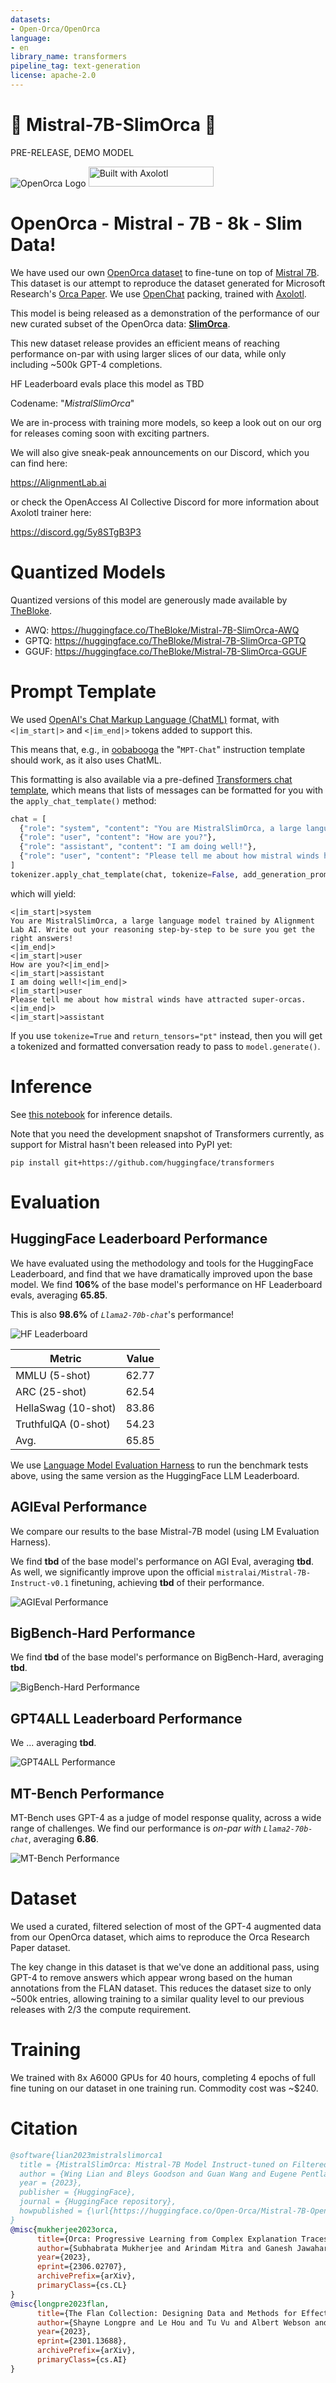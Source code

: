 ```yaml
---
datasets:
- Open-Orca/OpenOrca
language:
- en
library_name: transformers
pipeline_tag: text-generation
license: apache-2.0
---
```


<p><h1>🐋 Mistral-7B-SlimOrca 🐋</h1></p>


PRE-RELEASE, DEMO MODEL


![OpenOrca Logo](https://huggingface.co/Open-Orca/Mistral-7B-OpenOrca/resolve/main/Images/MistralOrcaLogo.png "MistralOrca Logo")
[<img src="https://raw.githubusercontent.com/OpenAccess-AI-Collective/axolotl/main/image/axolotl-badge-web.png" alt="Built with Axolotl" width="200" height="32"/>](https://github.com/OpenAccess-AI-Collective/axolotl)


# OpenOrca - Mistral - 7B - 8k - Slim Data!

We have used our own [OpenOrca dataset](https://huggingface.co/datasets/Open-Orca/OpenOrca) to fine-tune on top of [Mistral 7B](https://huggingface.co/mistralai/Mistral-7B-v0.1). 
This dataset is our attempt to reproduce the dataset generated for Microsoft Research's [Orca Paper](https://arxiv.org/abs/2306.02707).
We use [OpenChat](https://huggingface.co/openchat) packing, trained with [Axolotl](https://github.com/OpenAccess-AI-Collective/axolotl).

This model is being released as a demonstration of the performance of our new curated subset of the OpenOrca data: **[SlimOrca](https://huggingface.co/datasets/Open-Orca/SlimOrca)**.

This new dataset release provides an efficient means of reaching performance on-par with using larger slices of our data, while only including ~500k GPT-4 completions.

HF Leaderboard evals place this model as TBD

Codename: "*MistralSlimOrca*"

We are in-process with training more models, so keep a look out on our org for releases coming soon with exciting partners.

We will also give sneak-peak announcements on our Discord, which you can find here:

https://AlignmentLab.ai

or check the OpenAccess AI Collective Discord for more information about Axolotl trainer here:

https://discord.gg/5y8STgB3P3


# Quantized Models

Quantized versions of this model are generously made available by [TheBloke](https://huggingface.co/TheBloke).

- AWQ: https://huggingface.co/TheBloke/Mistral-7B-SlimOrca-AWQ
- GPTQ: https://huggingface.co/TheBloke/Mistral-7B-SlimOrca-GPTQ
- GGUF: https://huggingface.co/TheBloke/Mistral-7B-SlimOrca-GGUF


# Prompt Template

We used [OpenAI's Chat Markup Language (ChatML)](https://github.com/openai/openai-python/blob/main/chatml.md) format, with `<|im_start|>` and `<|im_end|>` tokens added to support this.

This means that, e.g., in [oobabooga](https://github.com/oobabooga/text-generation-webui/) the "`MPT-Chat`" instruction template should work, as it also uses ChatML.

This formatting is also available via a pre-defined [Transformers chat template](https://huggingface.co/docs/transformers/main/chat_templating),
which means that lists of messages can be formatted for you with the `apply_chat_template()` method:

```python
chat = [
  {"role": "system", "content": "You are MistralSlimOrca, a large language model trained by Alignment Lab AI. Write out your reasoning step-by-step to be sure you get the right answers!"}
  {"role": "user", "content": "How are you?"},
  {"role": "assistant", "content": "I am doing well!"},
  {"role": "user", "content": "Please tell me about how mistral winds have attracted super-orcas."},
]
tokenizer.apply_chat_template(chat, tokenize=False, add_generation_prompt=True)
```

which will yield:

```
<|im_start|>system
You are MistralSlimOrca, a large language model trained by Alignment Lab AI. Write out your reasoning step-by-step to be sure you get the right answers!
<|im_end|>
<|im_start|>user
How are you?<|im_end|>
<|im_start|>assistant
I am doing well!<|im_end|>
<|im_start|>user
Please tell me about how mistral winds have attracted super-orcas.<|im_end|>
<|im_start|>assistant
```

If you use `tokenize=True` and `return_tensors="pt"` instead, then you will get a tokenized 
and formatted conversation ready to pass to `model.generate()`.


# Inference

See [this notebook](https://colab.research.google.com/drive/tbd) for inference details.

Note that you need the development snapshot of Transformers currently, as support for Mistral hasn't been released into PyPI yet:

```
pip install git+https://github.com/huggingface/transformers
```


# Evaluation

## HuggingFace Leaderboard Performance

We have evaluated using the methodology and tools for the HuggingFace Leaderboard, and find that we have dramatically improved upon the base model.
We find **106%** of the base model's performance on HF Leaderboard evals, averaging **65.85**.


This is also **98.6%** of *`Llama2-70b-chat`*'s performance!

![HF Leaderboard](https://huggingface.co/Open-Orca/Mistral-7B-SlimOrca/resolve/main/Images/MistralSlimOrca7BHFLeaderboard.png)


| Metric | Value |
|-----------------------|-------|
| MMLU (5-shot)         | 62.77 |
| ARC (25-shot)         | 62.54 |
| HellaSwag (10-shot)   | 83.86 |
| TruthfulQA (0-shot)   | 54.23 |
| Avg.                  | 65.85 |

We use [Language Model Evaluation Harness](https://github.com/EleutherAI/lm-evaluation-harness) to run the benchmark tests above, using the same version as the HuggingFace LLM Leaderboard.


## AGIEval Performance

We compare our results to the base Mistral-7B model (using LM Evaluation Harness).

We find **tbd** of the base model's performance on AGI Eval, averaging **tbd**.
As well, we significantly improve upon the official `mistralai/Mistral-7B-Instruct-v0.1` finetuning, achieving **tbd** of their performance.

![AGIEval Performance](https://huggingface.co/Open-Orca/Mistral-7B-SlimOrca/resolve/main/Images/MistralSlimOrca7BAGIEval.png "AGIEval Performance")

## BigBench-Hard Performance

We find **tbd** of the base model's performance on BigBench-Hard, averaging **tbd**.

![BigBench-Hard Performance](https://huggingface.co/Open-Orca/Mistral-7B-SlimOrca/resolve/main/Images/MistralSlimOrca7BBigBenchHard.png "BigBench-Hard Performance")

## GPT4ALL Leaderboard Performance

We ... averaging **tbd**.

![GPT4ALL Performance](https://huggingface.co/Open-Orca/Mistral-7B-SlimOrca/resolve/main/Images/MistralSlimOrca7BGPT4ALL.png "GPT4ALL Performance")

## MT-Bench Performance

MT-Bench uses GPT-4 as a judge of model response quality, across a wide range of challenges.
We find our performance is *on-par with `Llama2-70b-chat`*, averaging **6.86**.

![MT-Bench Performance](https://huggingface.co/Open-Orca/Mistral-7B-SlimOrca/resolve/main/Images/MistralSlimOrca7BMTBENCH.png "MT-Bench Performance")


# Dataset

We used a curated, filtered selection of most of the GPT-4 augmented data from our OpenOrca dataset, which aims to reproduce the Orca Research Paper dataset.

The key change in this dataset is that we've done an additional pass, using GPT-4 to remove answers which appear wrong based on the human annotations from the FLAN dataset.
This reduces the dataset size to only ~500k entries, allowing training to a similar quality level to our previous releases with 2/3 the compute requirement.


# Training

We trained with 8x A6000 GPUs for 40 hours, completing 4 epochs of full fine tuning on our dataset in one training run.
Commodity cost was ~$240.


# Citation

```bibtex
@software{lian2023mistralslimorca1
  title = {MistralSlimOrca: Mistral-7B Model Instruct-tuned on Filtered, Corrected, OpenOrcaV1 GPT-4 Dataset},
  author = {Wing Lian and Bleys Goodson and Guan Wang and Eugene Pentland and Austin Cook and Chanvichet Vong and "Teknium"},
  year = {2023},
  publisher = {HuggingFace},
  journal = {HuggingFace repository},
  howpublished = {\url{https://huggingface.co/Open-Orca/Mistral-7B-OpenOrca},
}
@misc{mukherjee2023orca,
      title={Orca: Progressive Learning from Complex Explanation Traces of GPT-4}, 
      author={Subhabrata Mukherjee and Arindam Mitra and Ganesh Jawahar and Sahaj Agarwal and Hamid Palangi and Ahmed Awadallah},
      year={2023},
      eprint={2306.02707},
      archivePrefix={arXiv},
      primaryClass={cs.CL}
}
@misc{longpre2023flan,
      title={The Flan Collection: Designing Data and Methods for Effective Instruction Tuning}, 
      author={Shayne Longpre and Le Hou and Tu Vu and Albert Webson and Hyung Won Chung and Yi Tay and Denny Zhou and Quoc V. Le and Barret Zoph and Jason Wei and Adam Roberts},
      year={2023},
      eprint={2301.13688},
      archivePrefix={arXiv},
      primaryClass={cs.AI}
}
```
